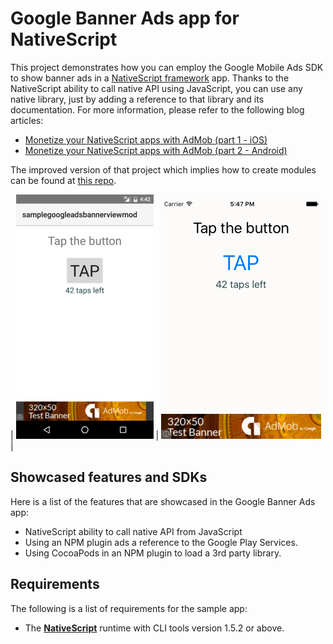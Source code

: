 Google Banner Ads app for NativeScript
=============================

This project demonstrates how you can employ the Google Mobile Ads SDK to show banner ads in a [NativeScript framework](http://github.com/nativescript/nativescript) app. Thanks to the NativeScript ability to call native API using JavaScript, you can use any native library, just by adding a reference to that library and its documentation. For more information, please refer to the following blog articles:

- [Monetize your NativeScript apps with AdMob (part 1 - iOS)](https://www.nativescript.org/blog/monetize-your-nativescript-apps-with-admob-(part-1---ios))
- [Monetize your NativeScript apps with AdMob (part 2 - Android)](https://www.nativescript.org/blog/monetize-your-nativescript-apps-with-admob-(part-2---android))

The improved version of that project which implies how to create modules can be found at [this repo](https://github.com/nikolay-diyanov/sample-googleads-interstitial-mod).


| ![Alt text](/googleads-bannerview-android.png) | ![Alt text](/googleads-bannerview-ios.png) |  

## Showcased features and SDKs

Here is a list of the features that are showcased in the Google Banner Ads app:

- NativeScript ability to call native API from JavaScript
- Using an NPM plugin ads a reference to the Google Play Services.
- Using CocoaPods in an NPM plugin to load a 3rd party library.

## Requirements  

The following is a list of requirements for the sample app:

- The [**NativeScript**](http://docs.nativescript.org/setup/quick-setup#the-nativescript-cli) runtime with CLI tools version 1.5.2 or above. 

